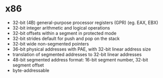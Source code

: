 # x86 

- 32-bit (4B) general-purpose processor registers (GPR) (eg. EAX, EBX)
- 32-bit integer arithmetic and logical operations
- 32-bit offsets within a segment in protected mode
- 32-bit strides default for push and pop on the stack
- 32-bit wide non-segmented pointers
- 36-bit physical addresses with PAE, with 32-bit linear address size
- translation of segmented addresses to 32-bit linear addresses
- 48-bit segmented address format: 16-bit segment number, 32-bit segment offset
- byte-addressable

